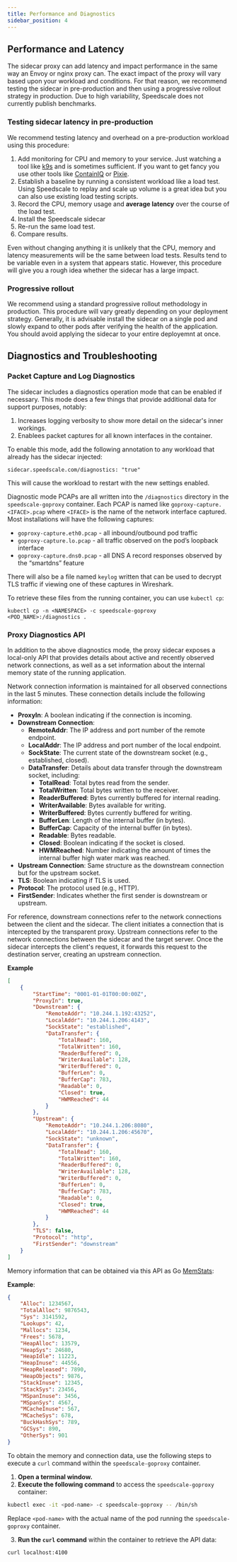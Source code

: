 ```yaml
---
title: Performance and Diagnostics
sidebar_position: 4
---
```


## Performance and Latency

The sidecar proxy can add latency and impact performance in the same way an Envoy or nginx proxy can. The
exact impact of the proxy will vary based upon your workload and conditions. For that reason, we recommend
testing the sidecar in pre-production and then using a progressive rollout strategy in production. Due to high
variability, Speedscale does not currently publish benchmarks.

### Testing sidecar latency in pre-production

We recommend testing latency and overhead on a pre-production workload using this procedure:
1. Add monitoring for CPU and memory to your service. Just watching a tool like [k9s](https://k9scli.io/) and is sometimes sufficient. If you want to get fancy you use other tools like [ContainIQ](https://www.containiq.com/) or [Pixie](https://github.com/pixie-io/pixie).
2. Establish a baseline by running a consistent workload like a load test. Using Speedscale to replay and scale up volume is a great idea but you can also use existing load testing scripts.
3. Record the CPU, memory usage and **average latency** over the course of the load test.
4. Install the Speedscale sidecar
5. Re-run the same load test.
6. Compare results.

Even without changing anything it is unlikely that the CPU, memory and latency measurements will be the same
between load tests. Results tend to be variable even in a system that appears static. However, this procedure
will give you a rough idea whether the sidecar has a large impact.

### Progressive rollout

We recommend using a standard progressive rollout methodology in production. This procedure will vary greatly
depending on your deployment strategy. Generally, it is advisable install the sidecar on a single pod and
slowly expand to other pods after verifying the health of the application. You should avoid applying the
sidecar to your entire deployemnt at once.

## Diagnostics and Troubleshooting

### Packet Capture and Log Diagnostics

The sidecar includes a diagnostics operation mode that can be enabled if necessary. This mode does a few
things that provide additional data for support purposes, notably:

1. Increases logging verbosity to show more detail on the sidecar's inner workings.
2. Enablees packet captures for all known interfaces in the container.

To enable this mode, add the following annotation to any workload that already has the sidecar injected:

```
sidecar.speedscale.com/diagnostics: "true"
```

This will cause the workload to restart with the new settings enabled.

Diagnostic mode PCAPs are all written into the `/diagnostics` directory in the `speedscale-goproxy` container. Each
PCAP is named like `goproxy-capture.<IFACE>.pcap` where `<IFACE>` is the name of the network interface
captured. Most installations will have the following captures:

- `goproxy-capture.eth0.pcap` - all inbound/outbound pod traffic
- `goproxy-capture.lo.pcap` - all traffic observed on the pod’s loopback interface
- `goproxy-capture.dns0.pcap` - all DNS A record responses observed by the “smartdns” feature

There will also be a file named `keylog` written that can be used to decrypt TLS traffic if viewing one of
these captures in Wireshark.

To retrieve these files from the running container, you can use `kubectl cp`:

```
kubectl cp -n <NAMESPACE> -c speedscale-goproxy <POD_NAME>:/diagnostics .
```

### Proxy Diagnostics API

In addition to the above diagnostics mode, the proxy sidecar exposes a local-only API that provides details
about active and recently observed network connections, as well as a set information about the internal memory
state of the running application.

Network connection information is maintained for all observed connections in the last 5 minutes. These
connection details include the following information:

- **ProxyIn**: A boolean indicating if the connection is incoming.
- **Downstream Connection**:
  - **RemoteAddr**: The IP address and port number of the remote endpoint.
  - **LocalAddr**: The IP address and port number of the local endpoint.
  - **SockState**: The current state of the downstream socket (e.g., established, closed).
  - **DataTransfer**: Details about data transfer through the downstream socket, including:
    - **TotalRead**: Total bytes read from the sender.
    - **TotalWritten**: Total bytes written to the receiver.
    - **ReaderBuffered**: Bytes currently buffered for internal reading.
    - **WriterAvailable**: Bytes available for writing.
    - **WriterBuffered**: Bytes currently buffered for writing.
    - **BufferLen**: Length of the internal buffer (in bytes).
    - **BufferCap**: Capacity of the internal buffer (in bytes).
    - **Readable**: Bytes readable.
    - **Closed**: Boolean indicating if the socket is closed.
    - **HWMReached**: Number indicating the amount of times the internal buffer high water mark was reached.
- **Upstream Connection**: Same structure as the downstream connection but for the upstream socket.
- **TLS**: Boolean indicating if TLS is used.
- **Protocol**: The protocol used (e.g., HTTP).
- **FirstSender**: Indicates whether the first sender is downstream or upstream.

For reference, downstream connections refer to the network connections between the client and the sidecar. The
client initiates a connection that is intercepted by the transparent proxy. Upstream connections refer to the
network connections between the sidecar and the target server. Once the sidecar intercepts the client's request,
it forwards this request to the destination server, creating an upstream connection.

**Example**
```json
[
    {
        "StartTime": "0001-01-01T00:00:00Z",
        "ProxyIn": true,
        "Downstream": {
            "RemoteAddr": "10.244.1.192:43252",
            "LocalAddr": "10.244.1.206:4143",
            "SockState": "established",
            "DataTransfer": {
                "TotalRead": 160,
                "TotalWritten": 160,
                "ReaderBuffered": 0,
                "WriterAvailable": 128,
                "WriterBuffered": 0,
                "BufferLen": 0,
                "BufferCap": 783,
                "Readable": 0,
                "Closed": true,
                "HWMReached": 44
            }
        },
        "Upstream": {
            "RemoteAddr": "10.244.1.206:8080",
            "LocalAddr": "10.244.1.206:45670",
            "SockState": "unknown",
            "DataTransfer": {
                "TotalRead": 160,
                "TotalWritten": 160,
                "ReaderBuffered": 0,
                "WriterAvailable": 128,
                "WriterBuffered": 0,
                "BufferLen": 0,
                "BufferCap": 783,
                "Readable": 0,
                "Closed": true,
                "HWMReached": 44
            }
        },
        "TLS": false,
        "Protocol": "http",
        "FirstSender": "downstream"
    }
]
```

Memory information that can be obtained via this API as Go [MemStats](https://pkg.go.dev/runtime#MemStats):

**Example**:
```json
{
    "Alloc": 1234567,
    "TotalAlloc": 9876543,
    "Sys": 3141592,
    "Lookups": 42,
    "Mallocs": 1234,
    "Frees": 5678,
    "HeapAlloc": 13579,
    "HeapSys": 24680,
    "HeapIdle": 11223,
    "HeapInuse": 44556,
    "HeapReleased": 7890,
    "HeapObjects": 9876,
    "StackInuse": 12345,
    "StackSys": 23456,
    "MSpanInuse": 3456,
    "MSpanSys": 4567,
    "MCacheInuse": 567,
    "MCacheSys": 678,
    "BuckHashSys": 789,
    "GCSys": 890,
    "OtherSys": 901
}
```

To obtain the memory and connection data, use the following steps to execute a `curl` command within the
`speedscale-goproxy` container.

1. **Open a terminal window.**
2. **Execute the following command** to access the `speedscale-goproxy` container:

```sh
kubectl exec -it <pod-name> -c speedscale-goproxy -- /bin/sh
```

Replace `<pod-name>` with the actual name of the pod running the `speedscale-goproxy` container.

3. **Run the `curl` command** within the container to retrieve the API data:

```sh
curl localhost:4100
```
